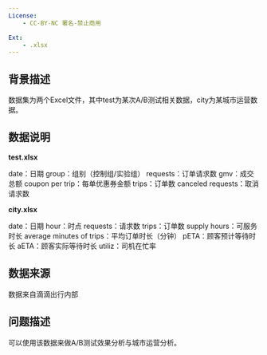 ```yaml
---
License:
    - CC-BY-NC 署名-禁止商用

Ext:
    - .xlsx
---
```


## **背景描述**
数据集为两个Excel文件，其中test为某次A/B测试相关数据，city为某城市运营数据。

## **数据说明**
**test.xlsx**

date：日期
group：组别（控制组/实验组）
requests：订单请求数
gmv：成交总额
coupon per trip：每单优惠券金额
trips：订单数
canceled requests：取消请求数

**city.xlsx**

date：日期
hour：时点
requests：请求数
trips：订单数
supply hours：可服务时长
average minutes of trips：平均订单时长（分钟）
pETA：顾客预计等待时长
aETA：顾客实际等待时长
utiliz：司机在忙率

## **数据来源**
数据来自滴滴出行内部

## **问题描述**
可以使用该数据来做A/B测试效果分析与城市运营分析。
